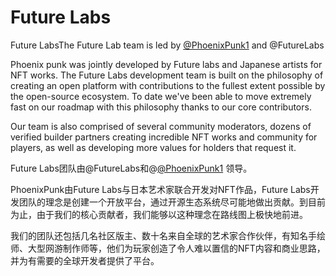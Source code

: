 # Future Labs

Future LabsThe Future Lab team is led by [@PhoenixPunk1](https://twitter.com/iamarkdev) and @FutureLabs&#x20;

Phoenix punk was jointly developed by Future labs and Japanese artists for NFT works. The Future Labs development team is built on the philosophy of creating an open platform with contributions to the fullest extent possible by the open-source ecosystem. To date we've been able to move extremely fast on our roadmap with this philosophy thanks to our core contributors.

Our team is also comprised of several community moderators, dozens of verified builder partners creating incredible NFT works and community for players, as well as developing more values for holders that request it.​

Future Labs团队由@FutureLabs和@[@PhoenixPunk1](https://twitter.com/iamarkdev) 领导。

PhoenixPunk由Future Labs与日本艺术家联合开发对NFT作品，Future Labs开发团队的理念是创建一个开放平台，通过开源生态系统尽可能地做出贡献。到目前为止，由于我们的核心贡献者，我们能够以这种理念在路线图上极快地前进。

我们的团队还包括几名社区版主、数十名来自全球的艺术家合作伙伴，有知名手绘师、大型网游制作师等，他们为玩家创造了令人难以置信的NFT内容和商业思路，并为有需要的全球开发者提供了平台。​
